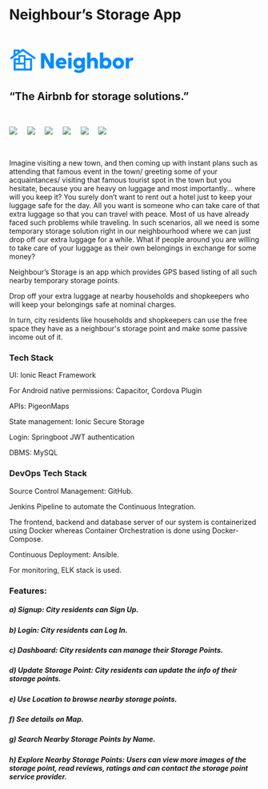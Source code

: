 # Neighbour’s Storage App

<br>

<p float="left">
<img src="https://github.com/abhijain614/SpeMajor-Frontend/blob/main/public/AppLogo.png" width="250">
</p>

## “The Airbnb for storage solutions.”

<br>

<p float="left">
  <img src="https://www.dropbox.com/s/ns5r81lvkelu7xp/Screenshot%20from%202022-05-12%2011-39-24.png?raw=1" width="150">
  &nbsp; &nbsp;
  <img src="https://www.dropbox.com/s/6k7new6fphseb7t/Screenshot%20from%202022-05-12%2011-39-59.png?raw=1" width="150">
  &nbsp; &nbsp;
  <img src="https://www.dropbox.com/s/q6cictxe5o6ubfp/Screenshot%20from%202022-05-12%2011-45-03.png?raw=1" width="150">
  &nbsp; &nbsp;
  <img src="https://www.dropbox.com/s/ymlx1hgrsxhxn7a/Screenshot%20from%202022-05-12%2011-42-52.png?raw=1" width="150">
  &nbsp; &nbsp;
  <img src="https://www.dropbox.com/s/37ifwxrifzroh07/Screenshot%20from%202022-05-12%2011-40-52.png?raw=1" width="150">
  &nbsp; &nbsp;
  <img src="https://www.dropbox.com/s/xte4ech0x5up4pf/Screenshot%20from%202022-05-12%2011-41-38.png?raw=1" width="150">  
</p>

<br>

Imagine visiting a new town, and then coming up with instant plans such as attending that famous event in the town/ greeting some of your acquaintances/ visiting that famous tourist spot in the town but you hesitate, because you are heavy on luggage and most importantly... where will you keep it? You surely don’t want to rent out a hotel just to
keep your luggage safe for the day. All you want is someone who can take care of that extra luggage so that you can travel with peace. Most of us have already faced such problems while traveling.
In such scenarios, all we need is some temporary storage solution right in our neighbourhood where we can just drop off our extra luggage for a while. What if people around you are willing to take care of your luggage as their own belongings in exchange for some money?

Neighbour’s Storage is an app which provides GPS based listing of all such nearby temporary storage points.

Drop off your extra luggage at nearby households and shopkeepers who will keep your belongings safe at nominal charges.

In turn, city residents like households and shopkeepers can use the free space they have as a neighbour's storage point and make some passive income out of it.

### Tech Stack

UI: Ionic React Framework

For Android native permissions: Capacitor, Cordova Plugin

APIs: PigeonMaps

State management: Ionic Secure Storage

Login: Springboot JWT authentication

DBMS: MySQL

### DevOps Tech Stack

Source Control Management: GitHub.

Jenkins Pipeline to automate the Continuous Integration.

The frontend, backend and database server of our system is containerized using Docker whereas Container Orchestration is done using Docker-Compose.

Continuous Deployment: Ansible.

For monitoring, ELK stack is used.

### Features:

##### a) Signup: City residents can Sign Up.

##### b) Login: City residents can Log In.

##### c) Dashboard: City residents can manage their Storage Points.

##### d) Update Storage Point: City residents can update the info of their storage points.

##### e) Use Location to browse nearby storage points.

##### f) See details on Map.

##### g) Search Nearby Storage Points by Name.

##### h) Explore Nearby Storage Points: Users can view more images of the storage point, read reviews, ratings and can contact the storage point service provider.


